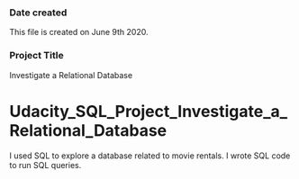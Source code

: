 ### Date created
This file is created on June 9th 2020.


### Project Title
Investigate a Relational Database


# Udacity_SQL_Project_Investigate_a_Relational_Database
I used SQL to explore a database related to movie rentals. I wrote SQL code to run SQL queries.
